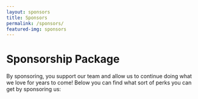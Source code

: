 ```yaml
---
layout: sponsors
title: Sponsors
permalink: /sponsors/
featured-img: sponsors
---
```


# Sponsorship Package
By sponsoring, you support our team and allow us to continue doing what we love for years to come!
Below you can find what sort of perks you can get by sponsoring us:


  

